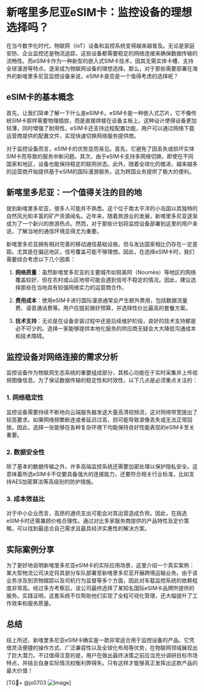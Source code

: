 # 新喀里多尼亚eSIM卡：监控设备的理想选择吗？

在当今数字化时代，物联网（IoT）设备和监控系统变得越来越普及。无论是家庭安防、企业监控还是物流追踪，这些设备都需要稳定的网络连接来确保数据传输的流畅性。而eSIM卡作为一种新型的嵌入式SIM卡技术，因其无需实体卡槽、支持全球漫游等特点，逐渐成为物联网设备的理想选择。那么，对于那些需要部署在海外的新喀里多尼亚监控设备来说，eSIM卡是否是一个值得考虑的选择呢？

## eSIM卡的基本概念

首先，让我们简单了解一下什么是eSIM卡。eSIM卡是一种嵌入式芯片，它不像传统SIM卡那样需要物理插拔，而是直接焊接在设备主板上。这种设计使得设备更加轻薄，同时增强了耐用性。eSIM卡还支持远程配置功能，用户可以通过网络下载运营商提供的配置文件，实现快速切换网络服务提供商。

对于监控设备而言，eSIM卡的优势显而易见。首先，它避免了因丢失或损坏实体SIM卡而导致的服务中断问题。其次，由于eSIM卡支持多网络切换，即使在不同国家和地区，设备也能保持稳定的联网状态。此外，随着全球化的推进，越来越多的运营商开始提供基于eSIM的国际漫游服务，这为跨国业务提供了极大的便利。

## 新喀里多尼亚：一个值得关注的目的地

提到新喀里多尼亚，很多人可能并不熟悉。这个位于南太平洋的小岛国以其独特的自然风光和丰富的矿产资源闻名。近年来，随着旅游业的发展，新喀里多尼亚逐渐成为了一个新兴的旅游热点。然而，对于那些计划将监控设备部署到这里的用户来说，了解当地的通信环境显得尤为重要。

新喀里多尼亚拥有相对完善的移动通信基础设施，但与发达国家相比仍存在一定差距。尤其是在偏远地区，信号覆盖可能不够理想。因此，在选择eSIM卡时，我们需要综合考虑以下几个因素：

1. **网络质量**：虽然新喀里多尼亚的主要城市如努美阿（Nouméa）等地区的网络覆盖较好，但在农村或山区地带可能会遇到信号不稳定的情况。因此，建议选择那些在当地具有较强网络实力的运营商合作。
   
2. **费用成本**：使用eSIM卡进行国际漫游通常会产生额外费用，包括数据流量费、语音通话费等。用户应提前做好预算，并选择性价比最高的套餐方案。

3. **技术支持**：无论是在设备安装过程中还是后续维护阶段，良好的技术支持都是必不可少的。选择一家能够提供本地化服务的供应商无疑会大大降低沟通成本和技术障碍。

## 监控设备对网络连接的需求分析

监控设备作为物联网生态系统的重要组成部分，其核心功能在于实时采集并上传视频图像信息。为了保证数据传输的稳定性和时效性，以下几点是必须重点关注的：

### 1. 网络稳定性
监控设备需要持续不断地向云端服务器发送大量高清视频流，这对网络带宽提出了较高要求。如果网络频繁断连或者延迟过高，则可能导致录像丢失或无法正常回放。因此，选择一张能够在各种复杂环境下均能保持良好性能表现的eSIM卡至关重要。

### 2. 数据安全性
除了基本的数据传输之外，许多高端监控系统还需要加密处理以保护隐私安全。这意味着所选eSIM卡不仅要具备强大的连接能力，还要符合相关行业标准，比如支持AES加密算法等高级别的防护措施。

### 3. 成本效益比
对于中小企业而言，高昂的通讯支出可能会对其运营造成负担。因此，在挑选eSIM卡时还需兼顾价格合理性。通过对比多家服务商提供的产品特性及定价策略，可以找到最适合自己需求且最具经济实惠性的解决方案。

## 实际案例分享

为了更好地说明新喀里多尼亚eSIM卡的实际应用场景，这里介绍一个真实案例：某大型物流公司决定将其部分车队部署至新喀里多尼亚开展跨境运输业务。由于该业务涉及到货物跟踪以及司机行为监督等多个方面，因此对车载监控系统的依赖程度非常高。经过多方考察后，该公司最终选择了某知名国际eSIM卡品牌所提供的服务。实践证明，这套系统不仅帮助他们实现了全程可视化管理，还大幅提升了工作效率和服务质量。

## 总结

综上所述，新喀里多尼亚eSIM卡确实是一款非常适合用于监控设备的产品。它凭借灵活便捷的操作方式、广泛兼容性以及全球化布局等优势，在物联网领域展现出了巨大潜力。不过值得注意的是，用户在做出最终决策之前应当充分调研目标市场特点，并结合自身实际情况权衡利弊得失。只有这样才能够真正发挥出这款产品的最大价值！

[TG💪+ @jx0703 ![Image](https://github.com/user-attachments/assets/dbca1d08-cadb-493c-b0ec-ad6f7a83f270)]